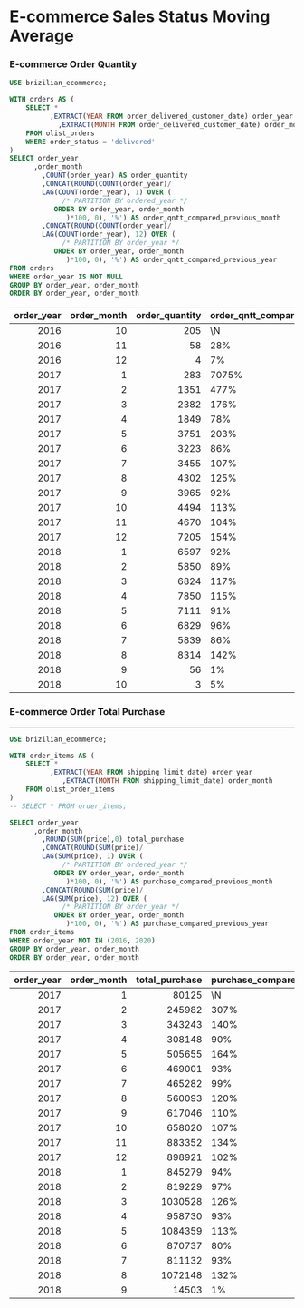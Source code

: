 # E-commerce Sales Status Moving Average

### E-commerce Order Quantity
```sql
USE brizilian_ecommerce;

WITH orders AS (
    SELECT *
          ,EXTRACT(YEAR FROM order_delivered_customer_date) order_year
		    ,EXTRACT(MONTH FROM order_delivered_customer_date) order_month
    FROM olist_orders
    WHERE order_status = 'delivered'
)
SELECT order_year
      ,order_month
		,COUNT(order_year) AS order_quantity
		,CONCAT(ROUND(COUNT(order_year)/
		LAG(COUNT(order_year), 1) OVER (
		     /* PARTITION BY ordered_year */
           ORDER BY order_year, order_month
			  )*100, 0), '%') AS order_qntt_compared_previous_month
		,CONCAT(ROUND(COUNT(order_year)/
		LAG(COUNT(order_year), 12) OVER (
		     /* PARTITION BY order_year */
           ORDER BY order_year, order_month
			  )*100, 0), '%') AS order_qntt_compared_previous_year
FROM orders
WHERE order_year IS NOT NULL
GROUP BY order_year, order_month
ORDER BY order_year, order_month
```
| order_year | order_month | order_quantity | order_qntt_compared_previous_month | order_qntt_compared_previous_year | 
| ---: | ---: | ---: | --- | --- | 
| 2016 | 10 | 205 | \N | \N | 
| 2016 | 11 | 58 | 28% | \N | 
| 2016 | 12 | 4 | 7% | \N | 
| 2017 | 1 | 283 | 7075% | \N | 
| 2017 | 2 | 1351 | 477% | \N | 
| 2017 | 3 | 2382 | 176% | \N | 
| 2017 | 4 | 1849 | 78% | \N | 
| 2017 | 5 | 3751 | 203% | \N | 
| 2017 | 6 | 3223 | 86% | \N | 
| 2017 | 7 | 3455 | 107% | \N | 
| 2017 | 8 | 4302 | 125% | \N | 
| 2017 | 9 | 3965 | 92% | \N | 
| 2017 | 10 | 4494 | 113% | 2192% | 
| 2017 | 11 | 4670 | 104% | 8052% | 
| 2017 | 12 | 7205 | 154% | 180125% | 
| 2018 | 1 | 6597 | 92% | 2331% | 
| 2018 | 2 | 5850 | 89% | 433% | 
| 2018 | 3 | 6824 | 117% | 286% | 
| 2018 | 4 | 7850 | 115% | 425% | 
| 2018 | 5 | 7111 | 91% | 190% | 
| 2018 | 6 | 6829 | 96% | 212% | 
| 2018 | 7 | 5839 | 86% | 169% | 
| 2018 | 8 | 8314 | 142% | 193% | 
| 2018 | 9 | 56 | 1% | 1% | 
| 2018 | 10 | 3 | 5% | 0% | 


### E-commerce Order Total Purchase
---
```sql
USE brizilian_ecommerce;

WITH order_items AS (
    SELECT *
          ,EXTRACT(YEAR FROM shipping_limit_date) order_year
    		 ,EXTRACT(MONTH FROM shipping_limit_date) order_month
    FROM olist_order_items
)
-- SELECT * FROM order_items;

SELECT order_year
      ,order_month
		,ROUND(SUM(price),0) total_purchase
		,CONCAT(ROUND(SUM(price)/
		LAG(SUM(price), 1) OVER (
		     /* PARTITION BY ordered_year */
           ORDER BY order_year, order_month
			  )*100, 0), '%') AS purchase_compared_previous_month
		,CONCAT(ROUND(SUM(price)/
		LAG(SUM(price), 12) OVER (
		     /* PARTITION BY order_year */
           ORDER BY order_year, order_month
			  )*100, 0), '%') AS purchase_compared_previous_year
FROM order_items
WHERE order_year NOT IN (2016, 2020)
GROUP BY order_year, order_month
ORDER BY order_year, order_month
```
| order_year | order_month | total_purchase | purchase_compared_previous_month | purchase_compared_previous_year | 
| ---: | ---: | ---: | --- | --- | 
| 2017 | 1 | 80125 | \N | \N | 
| 2017 | 2 | 245982 | 307% | \N | 
| 2017 | 3 | 343243 | 140% | \N | 
| 2017 | 4 | 308148 | 90% | \N | 
| 2017 | 5 | 505655 | 164% | \N | 
| 2017 | 6 | 469001 | 93% | \N | 
| 2017 | 7 | 465282 | 99% | \N | 
| 2017 | 8 | 560093 | 120% | \N | 
| 2017 | 9 | 617046 | 110% | \N | 
| 2017 | 10 | 658020 | 107% | \N | 
| 2017 | 11 | 883352 | 134% | \N | 
| 2017 | 12 | 898921 | 102% | \N | 
| 2018 | 1 | 845279 | 94% | 1055% | 
| 2018 | 2 | 819229 | 97% | 333% | 
| 2018 | 3 | 1030528 | 126% | 300% | 
| 2018 | 4 | 958730 | 93% | 311% | 
| 2018 | 5 | 1084359 | 113% | 214% | 
| 2018 | 6 | 870737 | 80% | 186% | 
| 2018 | 7 | 811132 | 93% | 174% | 
| 2018 | 8 | 1072148 | 132% | 191% | 
| 2018 | 9 | 14503 | 1% | 2% | 


